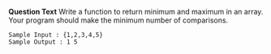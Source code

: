 **Question Text**
Write a function to return minimum and maximum in an array. Your program should make the minimum number of comparisons.

```
Sample Input : {1,2,3,4,5}
Sample Output : 1 5
```